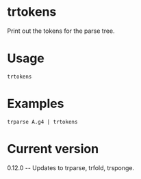 # trtokens

Print out the tokens for the parse tree.

# Usage

    trtokens

# Examples

    trparse A.g4 | trtokens

# Current version

0.12.0 -- Updates to trparse, trfold, trsponge.
